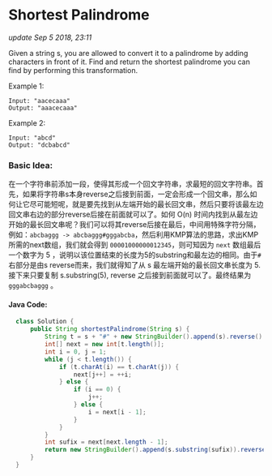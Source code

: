 # Shortest Palindrome

_update Sep 5 2018, 23:11_

Given a string s, you are allowed to convert it to a palindrome by adding characters in front of it. Find and return the shortest palindrome you can find by performing this transformation.

Example 1:

    Input: "aacecaaa"
    Output: "aaacecaaa"

Example 2:

    Input: "abcd"
    Output: "dcbabcd"

### Basic Idea:
在一个字符串前添加一段，使得其形成一个回文字符串，求最短的回文字符串。首先，如果将字符串s本身reverse之后接到前面，一定会形成一个回文串，那么如何让它尽可能短呢，就是要先找到从左端开始的最长回文串，然后只要将该最左边回文串右边的部分reverse后接在前面就可以了。如何 O(n) 时间内找到从最左边开始的最长回文串呢？我们可以将其reverse后接在最后，中间用特殊字符分隔，例如：`abcbaggg -> abcbaggg#gggabcba`，然后利用KMP算法的思路，求出KMP所需的next数组，我们就会得到 `00001000000012345`，则可知因为 `next` 数组最后一个数字为 5 ，说明以该位置结束的长度为5的substring和最左边的相同。由于`#`右部分是由s reverse而来，我们就得知了从 s 最左端开始的最长回文串长度为 5. 接下来只要复制 s.substring(5), reverse 之后接到前面就可以了。最终结果为 `gggabcbaggg` 。

#### Java Code:
```java
  class Solution {
      public String shortestPalindrome(String s) {
          String t = s + "#" + new StringBuilder().append(s).reverse().toString();
          int[] next = new int[t.length()];
          int i = 0, j = 1;
          while (j < t.length()) {
              if (t.charAt(i) == t.charAt(j)) {
                  next[j++] = ++i;
              } else {
                  if (i == 0) {
                      j++;
                  } else {
                      i = next[i - 1];
                  }
              }
          }
          int sufix = next[next.length - 1];
          return new StringBuilder().append(s.substring(sufix)).reverse().toString() + s;
      }
  }
```
